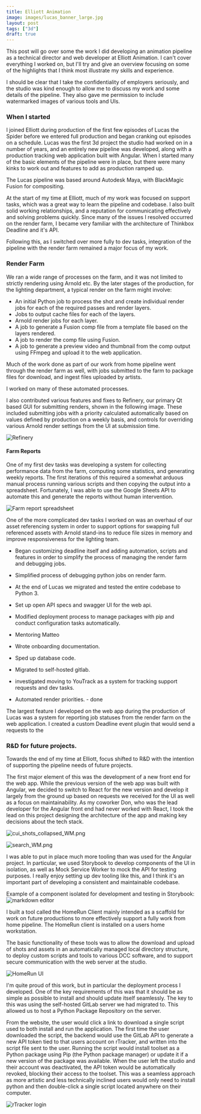 ```yaml
---
title: Elliott Animation
image: images/lucas_banner_large.jpg
layout: post
tags: ["3d"]
draft: true
---
```


This post will go over some the work I did developing an animation pipeline as a technical director and web developer at Elliott Animation. I can't cover everything I worked on, but I'll try and give an overview focusing on some of the highlights that I think most illustrate my skills and experience.

I should be clear that I take the confidentiality of employers seriously, and the studio was kind enough to allow me to discuss my work and some details of the pipeline. They also gave me permission to include watermarked images of various tools and UIs. 

### When I started

I joined Elliott during production of the first few episodes of Lucas the Spider before we entered full production and began cranking out episodes on a schedule. Lucas was the first 3d project the studio had worked on in a number of years, and an entirely new pipeline was developed, along with a production tracking web application built with Angular. When I started many of the basic elements of the pipeline were in place, but there were many kinks to work out and features to add as production ramped up.

The Lucas pipeline was based around Autodesk Maya, with BlackMagic Fusion for compositing. 

At the start of my time at Elliott, much of my work was focused on support tasks, which was a great way to learn the pipeline and codebase. I also built solid working relationships, and a reputation for communicating effectively and solving problems quickly. Since many of the issues I resolved occurred on the render farm, I became very familiar with the architecture of Thinkbox Deadline and it's API.

Following this, as I switched over more fully to dev tasks, integration of the pipeline with the render farm remained a major focus of my work.

### Render Farm

We ran a wide range of processes on the farm, and it was not limited to strictly rendering using Arnold etc. By the later stages of the production, for the lighting department, a typical render on the farm might involve:
- An initial Python job to process the shot and create individual render jobs for each of the required passes and render layers.
- Jobs to output cache files for each of the layers.
- Arnold render jobs for each layer.
- A job to generate a Fusion comp file from a template file based on the layers rendered.
- A job to render the comp file using Fusion.
- A job to generate a preview video and thumbnail from the comp output using FFmpeg and upload it to the web application.

Much of the work done as part of our work from home pipeline went through the render farm as well, with jobs submitted to the farm to package files for download, and ingest files uploaded by artists.

I worked on many of these automated processes. 

I also contributed various features and fixes to Refinery, our primary Qt based GUI for submitting renders, shown in the following image. These included submitting jobs with a priority calculated automatically based on values defined by production on a weekly basis, and controls for overriding various Arnold render settings from the UI at submission time.

![Refinery](./images/refinery_standard_WM.png)

#### Farm Reports
One of my first dev tasks was developing a system for collecting performance data from the farm, computing some statistics, and generating weekly reports. The first iterations of this required a somewhat arduous manual process running various scripts and then copying the output into a spreadsheet. Fortunately, I was able to use the Google Sheets API to automate this and generate the reports without human intervention.

![Farm report spreadsheet](./images/api_farm_report_smaller_WM.png)

One of the more complicated dev tasks I worked on was an overhaul of our asset referencing system in order to support options for swapping full referenced assets with Arnold stand-ins to reduce file sizes in memory and improve responsiveness for the lighting team. 


  - Began customizing deadline itself and adding automation, scripts and features in order to simplify the process of managing the render farm and debugging jobs.
  - Simplified process of debugging python jobs on render farm.

- At the end of Lucas we migrated and tested the entire codebase to Python 3.
- Set up open API specs and swagger UI for the web api.
- Modified deployment process to manage packages with pip and conduct configuration tasks automatically. 
- Mentoring Matteo
- Wrote onboarding documentation.
- Sped up database code.
- Migrated to self-hosted gitlab.
- investigated moving to YouTrack as a system for tracking support requests and dev tasks. 
- Automated render priorities. - done

The largest feature I developed on the web app during the production of Lucas was a system for reporting job statuses from the render farm on the web application. I created a custom Deadline event plugin that would send a requests to the  

### R&D for future projects.

Towards the end of my time at Elliott, focus shifted to R&D with the intention of supporting the pipeline needs of future projects. 

The first major element of this was the development of a new front end for the web app. While the previous version of the web app was built with Angular, we decided to switch to React for the new version and develop it largely from the ground up based on requests we received for the UI as well as a focus on maintainability. As my coworker Don, who was the lead developer for the Angular front end had never worked with React, I took the lead on this project designing the architecture of the app and making key decisions about the tech stack.

![cui_shots_collapsed_WM.png](images/cui_shots_collapsed_WM.png)

![search_WM.png](images/search_WM.png)

I was able to put in place much more tooling than was used for the Angular project. In particular, we used Storybook to develop components of the UI in isolation, as well as Mock Service Worker to mock the API for testing purposes. I really enjoy setting up dev tooling like this, and I think it's an important part of developing a consistent and maintainable codebase.

Example of a component isolated for development and testing in Storybook:
![markdown editor](images/storybook-markdown-editor_WM.png)


I built a tool called the HomeRun Client mainly intended as a scaffold for work on future productions to more effectively support a fully work from home pipeline. The HomeRun client is installed on a users home workstation. 

The basic functionality of these tools was to allow the download and upload of shots and assets in an automatically managed local directory structure, to deploy custom scripts and tools to various DCC software, and to support secure communication with the web server at the studio. 

![HomeRun UI](./images/homerun_main_view_title_fixed_WM.png)

I'm quite proud of this work, but in particular the deployment process I developed. One of the key requirements of this was that it should be as simple as possible to install and should update itself seamlessly. The key to this was using the self-hosted GitLab server we had migrated to. This allowed us to host a Python Package Repository on the server.

From the website, the user would click a link to download a single script used to both install and run the application. The first time the user downloaded the script, the backend would use the GitLab API to generate a new API token tied to that users account on rTracker, and written into the script file sent to the user. Running the script would install toolset as a Python package using Pip (the Python package manager) or update it if a new version of the package was available. When the user left the studio and their account was deactivated, the API token would be automatically revoked, blocking their access to the toolset. 
This was a seamless approach as more artistic and less technically inclined users would only need to install python and then double-click a single script located anywhere on their computer.

![rTracker login](./images/rtracker_login_WM.png)


